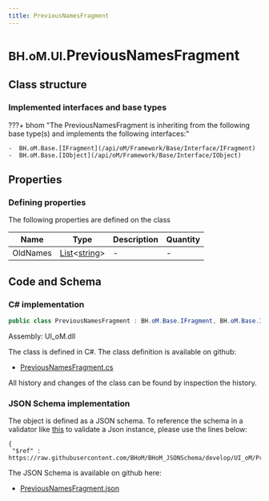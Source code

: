 ```yaml
---
title: PreviousNamesFragment
---
```


# <small>BH.oM.UI.</small>**PreviousNamesFragment**



## Class structure

### Implemented interfaces and base types

???+ bhom "The PreviousNamesFragment is inheriting from the following base type(s) and implements the following interfaces:"

    -  BH.oM.Base.[IFragment](/api/oM/Framework/Base/Interface/IFragment)
    -  BH.oM.Base.[IObject](/api/oM/Framework/Base/Interface/IObject)


## Properties



### Defining properties

The following properties are defined on the class

| Name             | Type             | Description      | Quantity         |
|------------------|------------------|------------------|------------------|
| OldNames | [List](https://learn.microsoft.com/en-us/dotnet/api/System.Collections.Generic.List-1?view=netstandard-2.0)&lt;[string](https://learn.microsoft.com/en-us/dotnet/api/System.String?view=netstandard-2.0)&gt; | - | - |


## Code and Schema

### C# implementation

``` C# title="C#"
public class PreviousNamesFragment : BH.oM.Base.IFragment, BH.oM.Base.IObject
```

Assembly: UI_oM.dll

The class is defined in C#. The class definition is available on github:

- [PreviousNamesFragment.cs](https://github.com/BHoM/BHoM_UI/blob/develop/UI_oM/PreviousNamesFragment.cs)

All history and changes of the class can be found by inspection the history.
### JSON Schema implementation

The object is defined as a JSON schema. To reference the schema in a validator like [this](https://www.jsonschemavalidator.net/) to validate a Json instance, please use the lines below:

``` { .json .copy .select } title="JSON Schema"
{
 "$ref" : https://raw.githubusercontent.com/BHoM/BHoM_JSONSchema/develop/UI_oM/PreviousNamesFragment.json}
```

The JSON Schema is available on github here:

- [PreviousNamesFragment.json](https://github.com/BHoM/BHoM_JSONSchema/blob/develop/UI_oM/PreviousNamesFragment.json)
